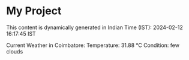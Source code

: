 # My Project

This content is dynamically generated in Indian Time (IST): 2024-02-12 16:17:45 IST


Current Weather in Coimbatore:
Temperature: 31.88 °C
Condition: few clouds
